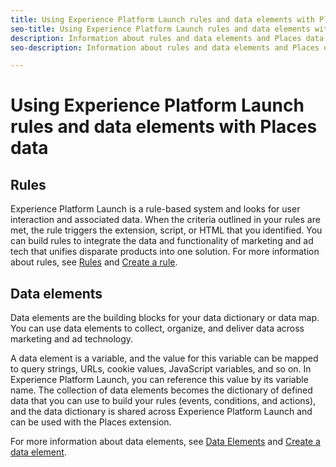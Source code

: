 ```yaml
---
title: Using Experience Platform Launch rules and data elements with Places data.
seo-title: Using Experience Platform Launch rules and data elements with Places data
description: Information about rules and data elements and Places data.
seo-description: Information about rules and data elements and Places data.

---
```


# Using Experience Platform Launch rules and data elements with Places data

## Rules

Experience Platform Launch is a rule-based system and looks for user interaction and associated data. When the criteria outlined in your rules are met, the rule triggers the extension, script, or HTML that you identified. You can build rules to integrate the data and functionality of marketing and ad tech that unifies disparate products into one solution. For more information about rules, see [Rules](https://docs.adobe.com/content/help/en/launch/using/reference/manage-resources/rules.html) and [Create a rule](https://docs.adobe.com/content/help/en/launch/using/reference/manage-resources/rules.html#create-a-rule).

## Data elements

Data elements are the building blocks for your data dictionary or data map. You can use data elements to collect, organize, and deliver data across marketing and ad technology.

A data element is a variable, and the value for this variable can be mapped to query strings, URLs, cookie values, JavaScript variables, and so on. In Experience Platform Launch, you can reference this value by its variable name. The collection of data elements becomes the dictionary of defined data that you can use to build your rules (events, conditions, and actions), and the data dictionary is shared across Experience Platform Launch and can be used with the Places extension.

For more information about data elements, see [Data Elements](https://docs.adobe.com/content/help/en/launch/using/reference/manage-resources/data-elements.html) and [Create a data element](https://docs.adobe.com/content/help/en/launch/using/reference/manage-resources/data-elements.html#create-a-data-element).

